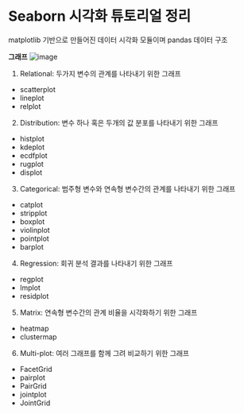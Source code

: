 # Seaborn 시각화 튜토리얼 정리
matplotlib 기반으로 만들어진 데이터 시각화 모듈이며 pandas 데이터 구조

**그래프**
![image](https://user-images.githubusercontent.com/94737255/218521242-eda45bd8-80e4-4b92-9715-aa954ac50cb9.png)

1. Relational: 두가지 변수의 관계를 나타내기 위한 그래프
- scatterplot
- lineplot
- relplot
2. Distribution: 변수 하나 혹은 두개의 값 분포를 나타내기 위한 그래프
- histplot
- kdeplot
- ecdfplot
- rugplot
- displot
3. Categorical: 범주형 변수와 연속형 변수간의 관계를 나타내기 위한 그래프
- catplot
- stripplot
- boxplot
- violinplot
- pointplot
- barplot
4. Regression: 회귀 분석 결과를 나타내기 위한 그래프
- regplot
- lmplot
- residplot
5. Matrix: 연속형 변수간의 관계 비율을 시각화하기 위한 그래프
- heatmap
- clustermap
6. Multi-plot: 여러 그래프를 함께 그려 비교하기 위한 그래프
- FacetGrid
- pairplot
- PairGrid
- jointplot
- JointGrid
